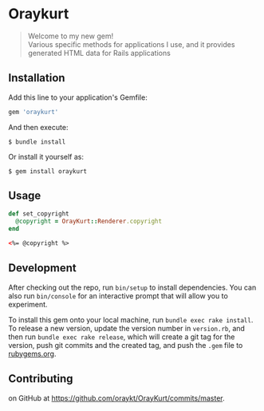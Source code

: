 # Oraykurt

> Welcome to my new gem!<br/>
Various specific methods for applications I use,
and it provides generated HTML data for Rails applications<br/>

## Installation

Add this line to your application's Gemfile:

```ruby
gem 'oraykurt'
```

And then execute:

    $ bundle install

Or install it yourself as:

    $ gem install oraykurt

## Usage

```ruby
def set_copyright
  @copyright = OrayKurt::Renderer.copyright
end
```
```html
<%= @copyright %>
```

## Development

After checking out the repo, run `bin/setup` to install dependencies. You can also run `bin/console` for an interactive prompt that will allow you to experiment.

To install this gem onto your local machine, run `bundle exec rake install`. To release a new version, update the version number in `version.rb`, and then run `bundle exec rake release`, which will create a git tag for the version, push git commits and the created tag, and push the `.gem` file to [rubygems.org](https://rubygems.org).

## Contributing

on GitHub at https://github.com/oraykt/OrayKurt/commits/master.
